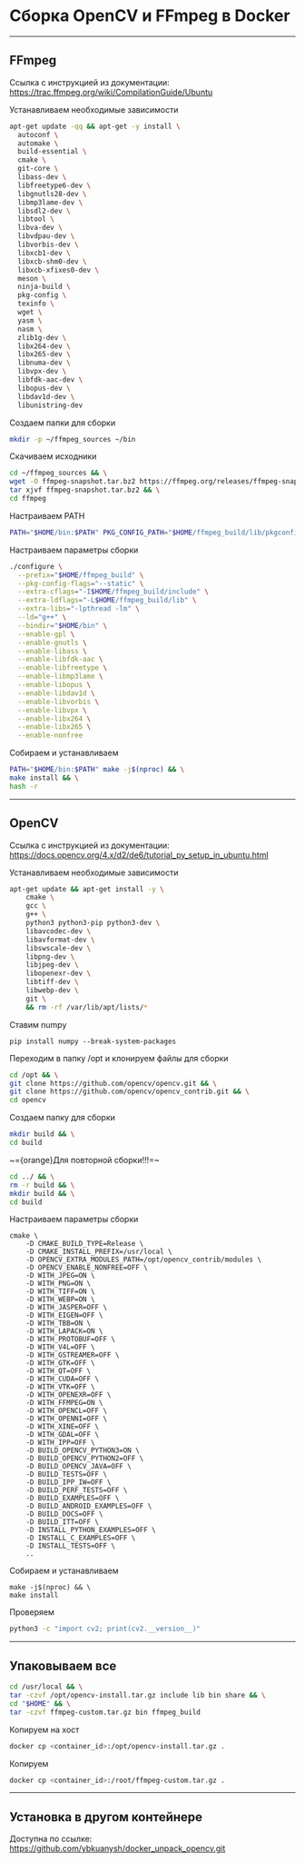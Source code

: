 # Сборка OpenCV и FFmpeg в Docker

---

## FFmpeg
Ссылка с инструкцией из документации: https://trac.ffmpeg.org/wiki/CompilationGuide/Ubuntu

Устанавливаем необходимые зависимости
```bash
apt-get update -qq && apt-get -y install \
  autoconf \
  automake \
  build-essential \
  cmake \
  git-core \
  libass-dev \
  libfreetype6-dev \
  libgnutls28-dev \
  libmp3lame-dev \
  libsdl2-dev \
  libtool \
  libva-dev \
  libvdpau-dev \
  libvorbis-dev \
  libxcb1-dev \
  libxcb-shm0-dev \
  libxcb-xfixes0-dev \
  meson \
  ninja-build \
  pkg-config \
  texinfo \
  wget \
  yasm \
  nasm \
  zlib1g-dev \
  libx264-dev \
  libx265-dev \
  libnuma-dev \
  libvpx-dev \
  libfdk-aac-dev \
  libopus-dev \
  libdav1d-dev \
  libunistring-dev
```
Создаем папки для сборки
```bash
mkdir -p ~/ffmpeg_sources ~/bin
```
Скачиваем исходники
```bash
cd ~/ffmpeg_sources && \
wget -O ffmpeg-snapshot.tar.bz2 https://ffmpeg.org/releases/ffmpeg-snapshot.tar.bz2 && \
tar xjvf ffmpeg-snapshot.tar.bz2 && \
cd ffmpeg
```
Настраиваем PATH
```bash
PATH="$HOME/bin:$PATH" PKG_CONFIG_PATH="$HOME/ffmpeg_build/lib/pkgconfig"
```
Настраиваем параметры сборки
```bash
./configure \
  --prefix="$HOME/ffmpeg_build" \
  --pkg-config-flags="--static" \
  --extra-cflags="-I$HOME/ffmpeg_build/include" \
  --extra-ldflags="-L$HOME/ffmpeg_build/lib" \
  --extra-libs="-lpthread -lm" \
  --ld="g++" \
  --bindir="$HOME/bin" \
  --enable-gpl \
  --enable-gnutls \
  --enable-libass \
  --enable-libfdk-aac \
  --enable-libfreetype \
  --enable-libmp3lame \
  --enable-libopus \
  --enable-libdav1d \
  --enable-libvorbis \
  --enable-libvpx \
  --enable-libx264 \
  --enable-libx265 \
  --enable-nonfree
```
Собираем и устанавливаем
```bash
PATH="$HOME/bin:$PATH" make -j$(nproc) && \
make install && \
hash -r
```

---

## OpenCV
Ссылка с инструкцией из документации: https://docs.opencv.org/4.x/d2/de6/tutorial_py_setup_in_ubuntu.html

Устанавливаем необходимые зависимости
```bash
apt-get update && apt-get install -y \
    cmake \
    gcc \
    g++ \
    python3 python3-pip python3-dev \
    libavcodec-dev \
    libavformat-dev \
    libswscale-dev \
    libpng-dev \
    libjpeg-dev \
    libopenexr-dev \
    libtiff-dev \
    libwebp-dev \
    git \
    && rm -rf /var/lib/apt/lists/*
```
Ставим numpy
```
pip install numpy --break-system-packages
```
Переходим в папку /opt и клонируем файлы для сборки
```bash
cd /opt && \
git clone https://github.com/opencv/opencv.git && \
git clone https://github.com/opencv/opencv_contrib.git && \
cd opencv
```
Создаем папку для сборки
```bash
mkdir build && \
cd build
```
~={orange}Для повторной сборки!!!=~
```bash
cd ../ && \
rm -r build && \
mkdir build && \
cd build
```
Настраиваем параметры сборки
```shell
cmake \
	-D CMAKE_BUILD_TYPE=Release \
    -D CMAKE_INSTALL_PREFIX=/usr/local \
    -D OPENCV_EXTRA_MODULES_PATH=/opt/opencv_contrib/modules \
    -D OPENCV_ENABLE_NONFREE=OFF \
    -D WITH_JPEG=ON \
    -D WITH_PNG=ON \
    -D WITH_TIFF=ON \
    -D WITH_WEBP=ON \
    -D WITH_JASPER=OFF \
    -D WITH_EIGEN=OFF \
    -D WITH_TBB=ON \
    -D WITH_LAPACK=ON \
    -D WITH_PROTOBUF=OFF \
    -D WITH_V4L=OFF \
    -D WITH_GSTREAMER=OFF \
    -D WITH_GTK=OFF \
    -D WITH_QT=OFF \
    -D WITH_CUDA=OFF \
    -D WITH_VTK=OFF \
    -D WITH_OPENEXR=OFF \
    -D WITH_FFMPEG=ON \
    -D WITH_OPENCL=OFF \
    -D WITH_OPENNI=OFF \
    -D WITH_XINE=OFF \
    -D WITH_GDAL=OFF \
    -D WITH_IPP=OFF \
    -D BUILD_OPENCV_PYTHON3=ON \
    -D BUILD_OPENCV_PYTHON2=OFF \
    -D BUILD_OPENCV_JAVA=OFF \
    -D BUILD_TESTS=OFF \
    -D BUILD_IPP_IW=OFF \
    -D BUILD_PERF_TESTS=OFF \
    -D BUILD_EXAMPLES=OFF \
    -D BUILD_ANDROID_EXAMPLES=OFF \
    -D BUILD_DOCS=OFF \
    -D BUILD_ITT=OFF \
    -D INSTALL_PYTHON_EXAMPLES=OFF \
    -D INSTALL_C_EXAMPLES=OFF \
    -D INSTALL_TESTS=OFF \
    ..
```
Собираем и устанавливаем
```shell
make -j$(nproc) && \
make install
```
Проверяем
```bash
python3 -c "import cv2; print(cv2.__version__)"
```

---

## Упаковываем все
```bash
cd /usr/local && \
tar -czvf /opt/opencv-install.tar.gz include lib bin share && \
cd "$HOME" && \
tar -czvf ffmpeg-custom.tar.gz bin ffmpeg_build
```
Копируем на хост
```bash
docker cp <container_id>:/opt/opencv-install.tar.gz .
```
Копируем
```bash
docker cp <container_id>:/root/ffmpeg-custom.tar.gz .
```

---

## Установка в другом контейнере
Доступна по ссылке:
https://github.com/ybkuanysh/docker_unpack_opencv.git